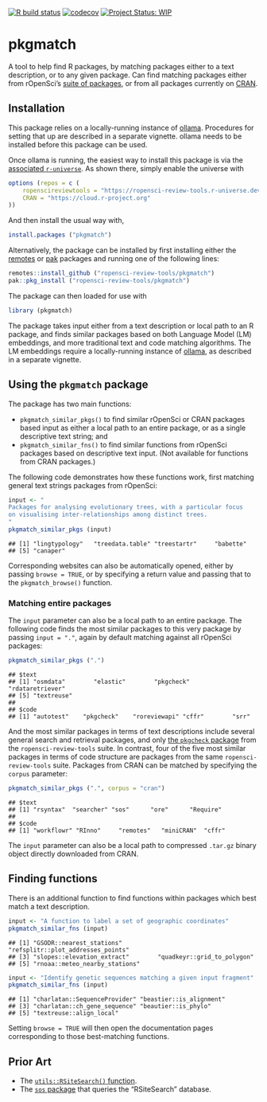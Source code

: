 <!-- badges: start -->

[![R build
status](https://github.com/ropensci-review-tools/pkgmatch/workflows/R-CMD-check/badge.svg)](https://github.com/ropensci-review-tools/pkgmatch/actions?query=workflow%3AR-CMD-check)
[![codecov](https://codecov.io/gh/ropensci-review-tools/pkgmatch/branch/main/graph/badge.svg)](https://app.codecov.io/gh/ropensci-review-tools/pkgmatch)
[![Project Status:
WIP](https://www.repostatus.org/badges/latest/wip.svg)](https://www.repostatus.org/#wip)
<!-- badges: end -->

# pkgmatch

A tool to help find R packages, by matching packages either to a text
description, or to any given package. Can find matching packages either
from rOpenSci’s [suite of packages](https://ropensci.org/packages), or
from all packages currently on [CRAN](https://cran.r-project.org).

## Installation

This package relies on a locally-running instance of
[ollama](https://ollama.com). Procedures for setting that up are
described in a separate vignette. ollama needs to be installed before
this package can be used.

Once ollama is running, the easiest way to install this package is via
the [associated
`r-universe`](https://ropensci-review-tools.r-universe.dev/ui#builds).
As shown there, simply enable the universe with

``` r
options (repos = c (
    ropenscireviewtools = "https://ropensci-review-tools.r-universe.dev",
    CRAN = "https://cloud.r-project.org"
))
```

And then install the usual way with,

``` r
install.packages ("pkgmatch")
```

Alternatively, the package can be installed by first installing either
the [remotes](https://remotes.r-lib.org) or
[pak](https://pak.r-lib.org/) packages and running one of the following
lines:

``` r
remotes::install_github ("ropensci-review-tools/pkgmatch")
pak::pkg_install ("ropensci-review-tools/pkgmatch")
```

The package can then loaded for use with

``` r
library (pkgmatch)
```

The package takes input either from a text description or local path to
an R package, and finds similar packages based on both Language Model
(LM) embeddings, and more traditional text and code matching algorithms.
The LM embeddings require a locally-running instance of
[ollama](https://ollama.com), as described in a separate vignette.

## Using the `pkgmatch` package

The package has two main functions:

- `pkgmatch_similar_pkgs()` to find similar rOpenSci or CRAN packages
  based input as either a local path to an entire package, or as a
  single descriptive text string; and
- `pkgmatch_similar_fns()` to find similar functions from rOpenSci
  packages based on descriptive text input. (Not available for functions
  from CRAN packages.)

The following code demonstrates how these functions work, first matching
general text strings packages from rOpenSci:

``` r
input <- "
Packages for analysing evolutionary trees, with a particular focus
on visualising inter-relationships among distinct trees.
"
pkgmatch_similar_pkgs (input)
```

    ## [1] "lingtypology"   "treedata.table" "treestartr"     "babette"       
    ## [5] "canaper"

Corresponding websites can also be automatically opened, either by
passing `browse = TRUE`, or by specifying a return value and passing
that to the `pkgmatch_browse()` function.

### Matching entire packages

The `input` parameter can also be a local path to an entire package. The
following code finds the most similar packages to this very package by
passing `input = "."`, again by default matching against all rOpenSci
packages:

``` r
pkgmatch_similar_pkgs (".")
```

    ## $text
    ## [1] "osmdata"        "elastic"        "pkgcheck"       "rdataretriever"
    ## [5] "textreuse"     
    ## 
    ## $code
    ## [1] "autotest"    "pkgcheck"    "roreviewapi" "cffr"        "srr"

And the most similar packages in terms of text descriptions include
several general search and retrieval packages, and only [the `pkgcheck`
package](https://github.com/ropensci-review-tools/pkgcheck) from the
`ropensci-review-tools` suite. In contrast, four of the five most
similar packages in terms of code structure are packages from the same
`ropensci-review-tools` suite. Packages from CRAN can be matched by
specifying the `corpus` parameter:

``` r
pkgmatch_similar_pkgs (".", corpus = "cran")
```

    ## $text
    ## [1] "rsyntax"  "searcher" "sos"      "ore"      "Require" 
    ## 
    ## $code
    ## [1] "workflowr" "RInno"     "remotes"   "miniCRAN"  "cffr"

The `input` parameter can also be a local path to compressed `.tar.gz`
binary object directly downloaded from CRAN.

## Finding functions

There is an additional function to find functions within packages which
best match a text description.

``` r
input <- "A function to label a set of geographic coordinates"
pkgmatch_similar_fns (input)
```

    ## [1] "GSODR::nearest_stations"          "refsplitr::plot_addresses_points"
    ## [3] "slopes::elevation_extract"        "quadkeyr::grid_to_polygon"       
    ## [5] "rnoaa::meteo_nearby_stations"

``` r
input <- "Identify genetic sequences matching a given input fragment"
pkgmatch_similar_fns (input)
```

    ## [1] "charlatan::SequenceProvider" "beastier::is_alignment"     
    ## [3] "charlatan::ch_gene_sequence" "beautier::is_phylo"         
    ## [5] "textreuse::align_local"

Setting `browse = TRUE` will then open the documentation pages
corresponding to those best-matching functions.

## Prior Art

- The [`utils::RSiteSearch()`
  function](https://stat.ethz.ch/R-manual/R-devel/library/utils/html/RSiteSearch.html).
- The [`sos` package](https://github.com/sbgraves237/sos) that queries
  the “RSiteSearch” database.
